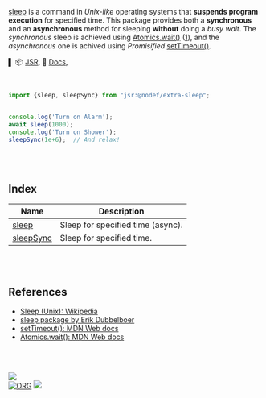 [sleep] is a command in *Unix-like* operating systems that **suspends program** **execution** for specified time. This package provides both a **synchronous** and an **asynchronous** method for sleeping **without** doing a *busy wait*. The *synchronous* sleep is achieved using [Atomics.wait()] ([1]), and the *asynchronous* one is achived using *Promisified* [setTimeout()].

▌
📦 [JSR](https://jsr.io/@nodef/extra-sleep),
📰 [Docs](https://jsr.io/@nodef/extra-sleep/doc),

[sleep]: https://github.com/nodef/extra-sleep/wiki/sleep
[Atomics.wait()]: https://developer.mozilla.org/en-US/docs/Web/JavaScript/Reference/Global_Objects/Atomics/wait
[setTimeout()]: https://developer.mozilla.org/en-US/docs/Web/API/setTimeout
[jsDelivr CDN]: https://cdn.jsdelivr.net/npm/extra-sleep.web/index.js
[1]: https://www.npmjs.com/package/sleep

<br>


```javascript
import {sleep, sleepSync} from "jsr:@nodef/extra-sleep";


console.log('Turn on Alarm');
await sleep(1000);
console.log('Turn on Shower');
sleepSync(1e+6);  // And relax!
```

<br>
<br>


## Index

| Name | Description |
|  ----  |  ----  |
| [sleep] | Sleep for specified time (async). |
| [sleepSync] | Sleep for specified time. |

<br>
<br>


## References

- [Sleep (Unix): Wikipedia](https://en.wikipedia.org/wiki/Sleep_(Unix))
- [sleep package by Erik Dubbelboer](https://www.npmjs.com/package/sleep)
- [setTimeout(): MDN Web docs](https://developer.mozilla.org/en-US/docs/Web/API/setTimeout)
- [Atomics.wait(): MDN Web docs](https://developer.mozilla.org/en-US/docs/Web/JavaScript/Reference/Global_Objects/Atomics/wait)


<br>
<br>


[![](https://raw.githubusercontent.com/qb40/designs/gh-pages/0/image/11.png)](https://wolfram77.github.io)<br>
[![ORG](https://img.shields.io/badge/org-nodef-green?logo=Org)](https://nodef.github.io)
![](https://ga-beacon.deno.dev/G-RC63DPBH3P:SH3Eq-NoQ9mwgYeHWxu7cw/github.com/nodef/extra-sleep)


[sleep]: https://jsr.io/@nodef/extra-sql/doc/~/sleep
[sleepSync]: https://jsr.io/@nodef/extra-sql/doc/~/sleepSync
